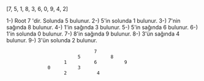 [7, 5, 1, 8, 3, 6, 0, 9, 4, 2]

1-) Root 7 'dir. Solunda 5 bulunur.
2-) 5'in solunda 1 bulunur. 
3-) 7'nin sağında 8 bulunur.
4-) 1'in sağında 3 bulunur.
5-) 5'in sağında 6 bulunur.
6-) 1'in solunda 0 bulunur.
7-) 8'in sağında 9 bulunur.
8-) 3'ün sağında 4 bulunur.
9-) 3'ün solunda 2 bulunur.


                                    7
                              5           8
                         1          6          9
                   0          3
                         2           4
